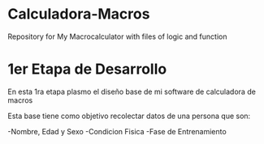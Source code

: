 # Calculadora-Macros
Repository for My Macrocalculator with files of logic and function

# 1er Etapa de Desarrollo

En esta 1ra etapa plasmo el diseño base de mi software de calculadora de macros

Esta base tiene como objetivo recolectar datos de una persona que son:

-Nombre, Edad y Sexo
-Condicion Fisica
-Fase de Entrenamiento
